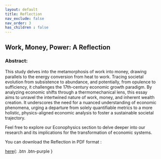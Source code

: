```yaml
---
layout: default
title: Reflection
nav_exclude: false
nav_order: 3
has_children : false
---
```


## Work, Money, Power: A Reflection

### Abstract:
This study delves into the metamorphosis of work into money, drawing parallels to the energy conversion from heat to work. Tracing societal evolution from subsistence to abundance, and potentially, from opulence to sufficiency, it challenges the 17th-century economic growth paradigm. By analyzing economic shifts through a thermomechanical lens, this essay aims to unravel the intertwined nature of work, money, and inherent wealth creation. It underscores the need for a nuanced understanding of economic phenomena, urging a departure from solely quantifiable metrics to a more holistic, physics-aligned economic analysis to foster a sustainable societal trajectory.

Feel free to explore our Econophysics section to delve deeper into our research and its implications for the transformation of economic systems.

You can download the Reflection in PDF format :

[here](Reflections-EN.pdf){: .btn .btn-purple }



